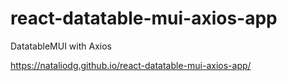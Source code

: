 # react-datatable-mui-axios-app
DatatableMUI with Axios

https://nataliodg.github.io/react-datatable-mui-axios-app/
